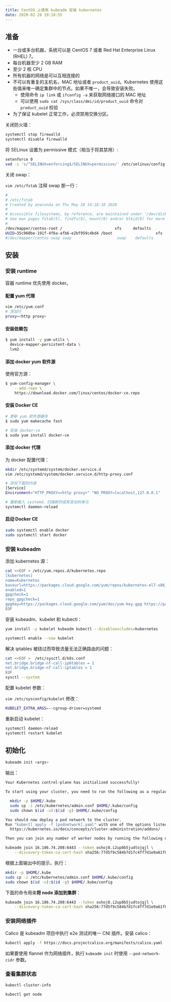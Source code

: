 ```yaml
---
title: CentOS 上使用 kubeadm 安装 kubernetes
date: 2020-02-28 19:18:55
---
```


## 准备

- 一台或多台机器，系统可以是 CentOS 7 或者 Red Hat Enterprise Linux (RHEL) 7。
- 每台机器至少 2 GB RAM
- 至少 2 核 CPU
- 所有机器的网络是可以互相连接的
- 不可以有重复的主机名，MAC 地址或者 `product_uuid`。Kubernetes 使用这些值来唯一确定集群中的节点。如果不唯一，会导致安装失败。
  - 使用命令 `ip link` 或 `ifconfig -a` 来获取网络接口的 MAC 地址
  - 可以使用 `sudo cat /sys/class/dmi/id/product_uuid` 命令对 `product_uuid` 校验
- 为了保证 kubelet 正常工作，必须禁用交换分区。

关闭防火墙：

```bash
systemctl stop firewalld
systemctl disable firewalld
```

将 SELinux 设置为 permissive 模式（相当于将其禁用）:

```bash
setenforce 0
sed -i 's/^SELINUX=enforcing$/SELINUX=permissive/' /etc/selinux/config
```

关闭 swap：

`vim /etc/fstab` 注释 swap 那一行：

```bash
#
# /etc/fstab
# Created by anaconda on Thu May 28 14:18:10 2020
#
# Accessible filesystems, by reference, are maintained under '/dev/disk'
# See man pages fstab(5), findfs(8), mount(8) and/or blkid(8) for more info
#
/dev/mapper/centos-root /                       xfs     defaults        0 0
UUID=35c960be-191f-4f6a-afb6-e2bf959c4bd4 /boot                   xfs     defaults        0 0
#/dev/mapper/centos-swap swap                    swap    defaults        0 0
```

## 安装

### 安装 runtime

容器 runtime 优先使用 docker。

#### 配置 yum 代理

``` bash
vim /etc/yum.conf
# 添加行
proxy=<http proxy>
```

#### 安装依赖包

``` bash
$ yum install -y yum-utils \
  device-mapper-persistent-data \
  lvm2
```

#### 添加 docker yum 软件源

使用官方源：

``` bash
$ yum-config-manager \
    --add-repo \
    https://download.docker.com/linux/centos/docker-ce.repo
```

#### 安装 Docker CE

``` bash
# 更新 yum 软件源缓存
$ sudo yum makecache fast

# 安装 docker-ce
$ sudo yum install docker-ce
```

#### 添加 docker 代理

为 docker 配置代理：

``` bash
mkdir /etc/systemd/system/docker.service.d
vim /etc/systemd/system/docker.service.d/http-proxy.conf

# 添加下面的内容
[Service]
Environment="HTTP_PROXY=<http proxy>" "NO_PROXY=localhost,127.0.0.1"

# 重新载入 systemd，扫描新的或有变动的单元
systemctl daemon-reload
```

#### 启动 Docker CE

``` bash
sudo systemctl enable docker
sudo systemctl start docker
```

### 安装 kubeadm

添加 kubernetes 源：

```bash
cat <<EOF > /etc/yum.repos.d/kubernetes.repo
[kubernetes]
name=Kubernetes
baseurl=https://packages.cloud.google.com/yum/repos/kubernetes-el7-x86_64
enabled=1
gpgcheck=1
repo_gpgcheck=1
gpgkey=https://packages.cloud.google.com/yum/doc/yum-key.gpg https://packages.cloud.google.com/yum/doc/rpm-package-key.gpg
EOF
```

安装 kubeadm、kubelet 和 kubectl：

```bash
yum install -y kubelet kubeadm kubectl --disableexcludes=kubernetes

systemctl enable --now kubelet
```

解决 iptables 被绕过而导致流量无法正确路由的问题：

```bash
cat <<EOF >  /etc/sysctl.d/k8s.conf
net.bridge.bridge-nf-call-ip6tables = 1
net.bridge.bridge-nf-call-iptables = 1
EOF
sysctl --system
```

配置 kubelet 参数：

`vim /etc/sysconfig/kubelet` 修改：

```bash
KUBELET_EXTRA_ARGS=--cgroup-driver=systemd
```

重新启动 kubelet：

```bash
systemctl daemon-reload
systemctl restart kubelet
```

## 初始化

```bash
kubeadm init <args>
```

输出：

```bash
Your Kubernetes control-plane has initialized successfully!

To start using your cluster, you need to run the following as a regular user:

  mkdir -p $HOME/.kube
  sudo cp -i /etc/kubernetes/admin.conf $HOME/.kube/config
  sudo chown $(id -u):$(id -g) $HOME/.kube/config

You should now deploy a pod network to the cluster.
Run "kubectl apply -f [podnetwork].yaml" with one of the options listed at:
  https://kubernetes.io/docs/concepts/cluster-administration/addons/

Then you can join any number of worker nodes by running the following on each as root:

kubeadm join 16.186.74.208:6443 --token oshoj8.i2up8b5judtojqjl \
    --discovery-token-ca-cert-hash sha256:77d5f9c584b7d1fc4ff7d1e9a61f8b3d29042f8e3bc729cec834a67cb65354bb
```

根据上面输出中的提示，执行：

```bash
mkdir -p $HOME/.kube
sudo cp -i /etc/kubernetes/admin.conf $HOME/.kube/config
sudo chown $(id -u):$(id -g) $HOME/.kube/config
```

下面的命令用来**将 node 添加到集群**：

```bash
kubeadm join 16.186.74.208:6443 --token oshoj8.i2up8b5judtojqjl \
    --discovery-token-ca-cert-hash sha256:77d5f9c584b7d1fc4ff7d1e9a61f8b3d29042f8e3bc729cec834a67cb65354bb
```

### 安装网络插件

Calico 是 kubeadm 项目中执行 e2e 测试的唯一 CNI 插件。安装 calico：

```bash
kubectl apply -f https://docs.projectcalico.org/manifests/calico.yaml
```

如果要使用 flannel 作为网络插件，执行 `kubeadm init` 时使用 `--pod-network-cidr` 参数。

### 查看集群状态

```bash
kubectl cluster-info

kubectl get node
```
